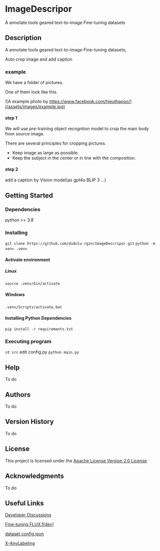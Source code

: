 # ImageDescripor

A annotate tools geared text-to-image Fine-tuning datasets

## Description

A annotate tools geared text-to-image Fine-tuning datasets,

Auto crop image and add caption

### example 

We have a folder of pictures.

One of them look like this.

![A example photo by https://www.facebook.com/hieuthaooo/](/assets/images/example.jpg)

#### step 1

We will use pre-training object recogntion model to crop the main body from source image.

There are several principles for cropping pictures.  

- Keep image as large as possible.
- Keep the subject in the center or in line with the composition.

#### step 2

add a caption by Vision model(as gpt4o BLIP 3 ...)

## Getting Started

### Dependencies

python >= 3.8

### Installing

`git clone https://github.com/dudulu-rgzn/ImageDescripor.git`
`python -m venv .venv`

#### Activate environment

##### Linux

`source .venv/bin/activate`

##### Windows

`.venv/Scripts/activate.bat`

#### Installing Python Dependencies

`pip install -r requirements.txt`

### Executing program

`cd src`
edit config.py
`python main.py`

## Help

To do

## Authors

To do

## Version History

To do

## License

This project is licensed under the [Apache License Version 2.0 License](https://www.apache.org/licenses/LICENSE-2.0#apache-license-version-20)

## Acknowledgments

To do

## Useful Links

[Developer Discussions](https://github.com/dudulu-rgzn/ImageDescripor/discussions)

[Fine-tuning FLUX.1[dev]](https://github.com/bghira/SimpleTuner/blob/main/documentation/quickstart/FLUX.md)

[dataset config.json](https://github.com/bghira/SimpleTuner/blob/main/documentation/DATALOADER.md)

[X-AnyLabeling](https://github.com/CVHub520/X-AnyLabeling/tree/main)
